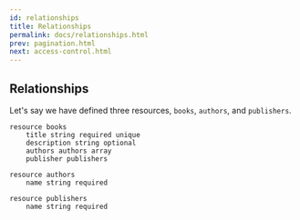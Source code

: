 ```yaml
---
id: relationships
title: Relationships
permalink: docs/relationships.html
prev: pagination.html
next: access-control.html
---
```


## Relationships

Let's say we have defined three resources, `books`, `authors`, and `publishers`.

```
resource books
	title string required unique
	description string optional
	authors authors array
	publisher publishers

resource authors
	name string required

resource publishers
	name string required
```


